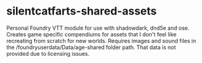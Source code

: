 # silentcatfarts-shared-assets
Personal Foundry VTT module for use with shadowdark, dnd5e and ose.
Creates game specific compendiums for assets that I don't feel like recreating from scratch for new worlds.
Requires images and sound files in the /foundryuserdata/Data/age-shared folder path.
That data is not provided due to licensing issues.
